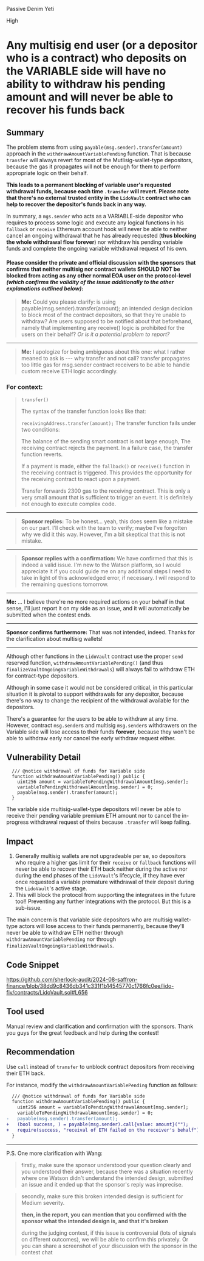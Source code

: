Passive Denim Yeti

High

# Any multisig end user (or a depositor who is a contract) who deposits on the VARIABLE side will have no ability to withdraw his pending amount and will never be able to recover his funds back

## Summary
The problem stems from using `payable(msg.sender).transfer(amount)` approach in the `withdrawAmountVariablePending` function. That is because `transfer` will always revert for most of the Mutlisig-wallet-type depositors, because the gas it propagates will not be enough for them to perform appropriate logic on their behalf.

**This leads to a permanent blocking of variable user's requested withdrawal funds, because each time `.transfer` will revert. Please note that there's no external trusted entity in the `LidoVault` contract who can help to recover the depositor's funds back in any way.**

In summary, a `mgs.sender` who acts as a VARIABLE-side depositor who requires to process some logic and execute any logical functions in his `fallback` or `receive` Ethereum account hook will never be able to neither cancel an ongoing withdrawal that he has already requested (**thus blocking the whole withdrawal flow forever**) nor withdraw his pending variable funds and complete the ongoing variable withdrawal request of his own.

#### Please consider the private and official discussion with the sponsors that confirms that neither multisig nor contract wallets SHOULD NOT be blocked from acting as any other normal EOA user on the protocol-level *(which confirms the validity of the issue additionally to the other explanations outlined below)*:
> **Me:** Could you please clarify: is using payable(msg.sender).transfer(amount); an intended design decicion to block most of the contract depositors, so that they're unable to withdraw? Are users supposed to be notified about that beforehand, namely that implementing any receive() logic is prohibited for the users on their behalf? *Or is it a potential problem to report?*

---
> **Me:** I apologize for being ambiguous about this one: what I rather meaned to ask is --- why transfer and not call? transfer propagates too little gas for msg.sender contract receivers to be able to handle custom receive ETH logic accordingly.

### For context:

> `transfer()`
> 
> The syntax of the transfer function looks like that:
> 
> `receivingAddress.transfer(amount);`
> The transfer function fails under two conditions:
> 
> The balance of the sending smart contract is not large enough,
> The receiving contract rejects the payment.
> In a failure case, the transfer function reverts.
> 
> If a payment is made, either the `fallback()` or `receive()` function in the receiving contract is triggered. This provides the opportunity for the receiving contract to react upon a payment.
> 
> Transfer forwards 2300 gas to the receiving contract. This is only a very small amount that is sufficient to trigger an event. It is definitely not enough to execute complex code.

---
> **Sponsor replies:** To be honest... yeah, this does seem like a mistake on our part. I'll check with the team to verify; maybe I've forgotten why we did it this way. However, I'm a bit skeptical that this is not mistake.

---
> **Sponsor replies with a confirmation:** We have confirmed that this is indeed a valid issue. I'm new to the Watson platform, so I would appreciate it if you could guide me on any additional steps I need to take in light of this acknowledged error, if necessary. I will respond to the remaining questions tomorrow.

---
**Me:** ... I believe there're no more required actions on your behalf in that sense, I'll just report it on my side as an issue, and it will automatically be submitted when the contest ends.

---
**Sponsor confirms furthermore:** That was not intended, indeed. Thanks for the clarification about multisig wallets!

---

Although other functions in the `LidoVault` contract use the proper `send` reserved function, `withdrawAmountVariablePending()` (and thus `finalizeVaultOngoingVariableWithdrawals`) will always fail to withdraw ETH for contract-type depositors.

Although in some case it would not be considered critical, in this particular situation it is pivotal to support withdrawals for any depositor, because there's no way to change the recipient of the withdrawal available for the depositors.

There's a guarantee for the users to be able to withdraw at any time. However, contract `msg.sender`s and multisig `msg.sender`s withdrawers on the Variable side will lose access to their funds **forever**, because they won't be able to withdraw early nor cancel the early withdraw request either.

## Vulnerability Detail
```solidity
  /// @notice withdrawal of funds for Variable side
  function withdrawAmountVariablePending() public {
    uint256 amount = variableToPendingWithdrawalAmount[msg.sender];
    variableToPendingWithdrawalAmount[msg.sender] = 0;
    payable(msg.sender).transfer(amount);
  }
```

The variable side multisig-wallet-type depositors will never be able to receive their pending variable premium ETH amount nor to cancel the in-progress withdrawal request of theirs because `.transfer` will keep failing.

## Impact
1. Generally multisig wallets are not upgradeable per se, so depositors who require a higher gas limit for their `receive` or `fallback` functions will never be able to recover their ETH back neither during the active nor during the end phases of the `LidoVault`'s lifecycle, if they have ever once requested a variable premature withdrawal of their deposit during the `LidoVault`'s active stage. 
2. This will block the protocol from supporting the integratees in the future too!! Preventing any further integrations with the protocol. But this is a sub-issue.

The main concern is that variable side depositors who are multisig wallet-type actors will lose access to their funds permanently, because they'll never be able to withdraw ETH neither through `withdrawAmountVariablePending` nor through `finalizeVaultOngoingVariableWithdrawals`.

## Code Snippet
https://github.com/sherlock-audit/2024-08-saffron-finance/blob/38dd9c8436db341c331f1b14545770c1766fc0ee/lido-fiv/contracts/LidoVault.sol#L656

## Tool used
Manual review and clarification and confirmation with the sponsors. Thank you guys for the great feedback and help during the contest!

## Recommendation
Use `call` instead of `transfer` to unblock contract depositors from receiving their ETH back.

For instance, modify the `withdrawAmountVariablePending` function as follows:
```diff
  /// @notice withdrawal of funds for Variable side
  function withdrawAmountVariablePending() public {
    uint256 amount = variableToPendingWithdrawalAmount[msg.sender];
    variableToPendingWithdrawalAmount[msg.sender] = 0;
-   payable(msg.sender).transfer(amount);
+   (bool success, ) = payable(msg.sender).call{value: amount}("");
+   require(success, "receival of ETH failed on the receiver's behalf");
  }
```

---

P.S. One more clarification with Wang:

> firstly, make sure the sponsor understood your question clearly and you understood their answer, because there was a situation recently where one Watson didn't understand the intended design, submitted an issue and it ended up that the sponsor's reply was imprecise.

> 
> secondly, make sure this broken intended design is sufficient for Medium severity.
> 
> **then, in the report, you can mention that you confirmed with the sponsor what the intended design is, and that it's broken**
> 
> during the judging contest, if this issue is controversial (lots of signals on different outcomes), we will be able to confirm this privately. Or you can share a screenshot of your discussion with the sponsor in the contest chat